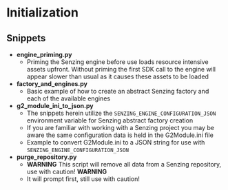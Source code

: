 # Initialization

## Snippets

- **engine_priming.py**
  - Priming the Senzing engine before use loads resource intensive assets upfront. Without priming the first SDK call to the engine will appear slower than usual as it causes these assets to be loaded
- **factory_and_engines.py**
  - Basic example of how to create an abstract Senzing factory and each of the available engines
- **g2_module_ini_to_json.py**
  - The snippets herein utilize the `SENZING_ENGINE_CONFIGURATION_JSON` environment variable for Senzing abstract factory creation
  - If you are familiar with working with a Senzing project you may be aware the same configuration data is held in the G2Module.ini file
  - Example to convert G2Module.ini to a JSON string for use with `SENZING_ENGINE_CONFIGURATION_JSON`
- **purge_repository.py**
  - **WARNING** This script will remove all data from a Senzing repository, use with caution! **WARNING**
  - It will prompt first, still use with caution!
